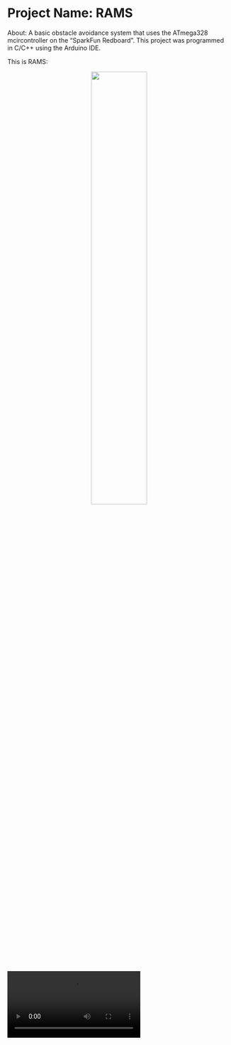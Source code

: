 # Project Name: RAMS
About: A basic obstacle avoidance system that uses the ATmega328 mcircontroller on the “SparkFun Redboard”. This project was programmed in C/C++ using the Arduino IDE.

This is RAMS: 
<br />
<p align="center">
<img src="https://user-images.githubusercontent.com/82693292/152702500-210ea833-a2d9-4a7c-b7a3-52329b781607.jpg" width=50%>
</p>
<br />

<p align="center">
</p>
<br />

 <video src='
https://user-images.githubusercontent.com/82693292/152702599-05d531be-b84d-48bf-9f83-1cf1f1ef376c.MOV'> 
